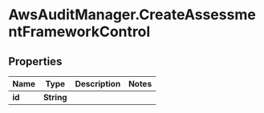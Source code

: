 # AwsAuditManager.CreateAssessmentFrameworkControl

## Properties

Name | Type | Description | Notes
------------ | ------------- | ------------- | -------------
**id** | **String** |  | 


